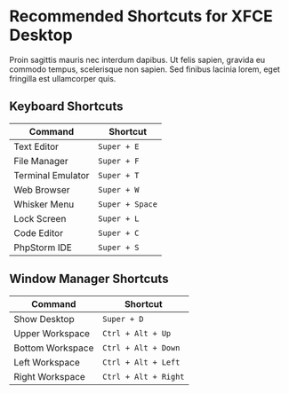 # Recommended Shortcuts for XFCE Desktop

Proin sagittis mauris nec interdum dapibus. Ut felis sapien, gravida eu commodo tempus, scelerisque non sapien. Sed finibus lacinia lorem, eget fringilla est ullamcorper quis.

## Keyboard Shortcuts

Command | Shortcut
--------|---------
Text Editor | `Super + E`
File Manager | `Super + F`
Terminal Emulator | `Super + T`
Web Browser | `Super + W`
Whisker Menu | `Super + Space`
Lock Screen | `Super + L`
Code Editor | `Super + C`
PhpStorm IDE | `Super + S`

## Window Manager Shortcuts

Command | Shortcut
--------|---------
Show Desktop | `Super + D`
Upper Workspace | `Ctrl + Alt + Up`
Bottom Workspace | `Ctrl + Alt + Down`
Left Workspace | `Ctrl + Alt + Left`
Right Workspace | `Ctrl + Alt + Right`
